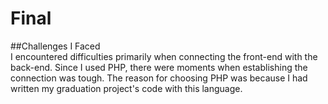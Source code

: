 # Final
##Challenges I Faced<br>
I encountered difficulties primarily when connecting the front-end with the back-end. Since I used PHP, there were moments when establishing the connection was tough. The reason for choosing PHP was because I had written my graduation project's code with this language.
